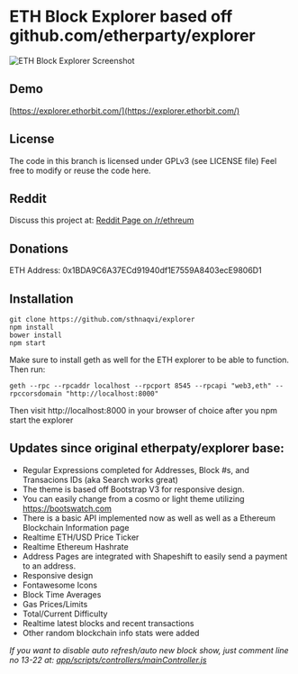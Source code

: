 # ETH Block Explorer based off github.com/etherparty/explorer

![ETH Block Explorer Screenshot](https://i.imgur.com/8dPnAct.jpg)

## Demo

[https://explorer.ethorbit.com/](https://explorer.ethorbit.com/)

## License

The code in this branch is licensed under GPLv3 (see LICENSE file)
Feel free to modify or reuse the code here.

## Reddit

Discuss this project at: [Reddit Page on /r/ethreum](https://www.reddit.com/r/ethereum/comments/7lwft2/new_ethereum_block_explorer_updated_version_of/)

## Donations

ETH Address: 0x1BDA9C6A37ECd91940df1E7559A8403ecE9806D1

## Installation

```
git clone https://github.com/sthnaqvi/explorer
npm install
bower install
npm start
```

Make sure to install geth as well for the ETH explorer to be able to function. Then run:
```
geth --rpc --rpcaddr localhost --rpcport 8545 --rpcapi "web3,eth" --rpccorsdomain "http://localhost:8000"
```

Then visit http://localhost:8000 in your browser of choice after you npm start the explorer

## Updates since original etherpaty/explorer base:

- Regular Expressions completed for Addresses, Block #s, and Transacions IDs (aka Search works great)
- The theme is based off Bootstrap V3 for responsive design.
- You can easily change from a cosmo or light theme utilizing https://bootswatch.com
- There is a basic API implemented now as well as well as a Ethereum Blockchain Information page
- Realtime ETH/USD Price Ticker
- Realtime Ethereum Hashrate
- Address Pages are integrated with Shapeshift to easily send a payment to an address.
- Responsive design
- Fontawesome Icons
- Block Time Averages
- Gas Prices/Limits
- Total/Current Difficulty
- Realtime latest blocks and recent transactions
- Other random blockchain info stats were added

_If you want to disable auto refresh/auto new block show, just comment line no 13-22 at: [app/scripts/controllers/mainController.js](https://github.com/sthnaqvi/explorer/blob/3a08032fc8550a863ae49acf0bdd45bfe2d961d1/app/scripts/controllers/mainController.js#L13-L22)_
